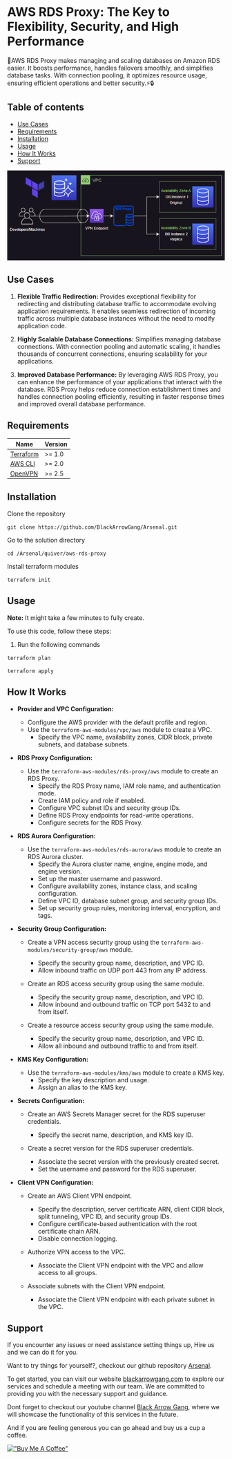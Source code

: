 <!-- 
---
type: "post"
title: "AWS RDS Proxy: The Key to Flexibility, Security, and High Performance"
topic: "Provisioning"
date: "2023-07-01T15:30:00-07:00"
author: "Fernando Reyes"
time: "2 min read"
description: "Boost your Amazon RDS databases with AWS RDS Proxy! Experience unrivaled scalability, availability, and security. With automatic connection pooling and failover mechanisms, managing your databases becomes a breeze. "
url: "/blog/aws-rds-proxy"
---
-->

# **AWS RDS Proxy: The Key to Flexibility, Security, and High Performance**

🔄AWS RDS Proxy makes managing and scaling databases on Amazon RDS easier. It boosts performance, handles failovers smoothly, and simplifies database tasks. With connection pooling, it optimizes resource usage, ensuring efficient operations and better security.⚡️🔒 

## **Table of contents**

* [Use Cases](#use-cases)
* [Requirements](#requirements)
* [Installation](#installation)
* [Usage](#usage)
* [How It Works](#how-it-works)
* [Support](#support)

![RDS Proxy Diagram](https://raw.githubusercontent.com/BlackArrowGang/Arsenal/main/quiver/aws-rds-proxy/diagrams/aws-rds-proxy-diagram.png)

## **Use Cases**
1. **Flexible Traffic Redirection:** Provides exceptional flexibility for redirecting and distributing database traffic to accommodate evolving application requirements. It enables seamless redirection of incoming traffic across multiple database instances without the need to modify application code.

2. **Highly Scalable Database Connections:** Simplifies managing database connections. With connection pooling and automatic scaling, it handles thousands of concurrent connections, ensuring scalability for your applications.

3. **Improved Database Performance:** By leveraging AWS RDS Proxy, you can enhance the performance of your applications that interact with the database. RDS Proxy helps reduce connection establishment times and handles connection pooling efficiently, resulting in faster response times and improved overall database performance.

## **Requirements**
| Name     | Version  |
|----------|----------|
|[Terraform](https://developer.hashicorp.com/terraform/tutorials/aws-get-started/install-cli) | >= 1.0 |
|[AWS CLI](https://github.com/aws/aws-cli)  | >= 2.0 |
|[OpenVPN](https://openvpn.net/community-downloads/)   | >= 2.5 |

## **Installation**

Clone the repository
```
git clone https://github.com/BlackArrowGang/Arsenal.git
```
Go to the solution directory
```
cd /Arsenal/quiver/aws-rds-proxy
```
Install terraform modules
```
terraform init
```

## **Usage**

**Note:** It might take a few minutes to fully create.

To use this code, follow these steps:

1. Run the following commands

```
terraform plan
```
```
terraform apply
```

## **How It Works**
- **Provider and VPC Configuration:**
  - Configure the AWS provider with the default profile and region.
  - Use the `terraform-aws-modules/vpc/aws` module to create a VPC.
    - Specify the VPC name, availability zones, CIDR block, private subnets, and database subnets.

- **RDS Proxy Configuration:**
  - Use the `terraform-aws-modules/rds-proxy/aws` module to create an RDS Proxy.
    - Specify the RDS Proxy name, IAM role name, and authentication mode.
    - Create IAM policy and role if enabled.
    - Configure VPC subnet IDs and security group IDs.
    - Define RDS Proxy endpoints for read-write operations.
    - Configure secrets for the RDS Proxy.

- **RDS Aurora Configuration:**
  - Use the `terraform-aws-modules/rds-aurora/aws` module to create an RDS Aurora cluster.
    - Specify the Aurora cluster name, engine, engine mode, and engine version.
    - Set up the master username and password.
    - Configure availability zones, instance class, and scaling configuration.
    - Define VPC ID, database subnet group, and security group IDs.
    - Set up security group rules, monitoring interval, encryption, and tags.

- **Security Group Configuration:**
  - Create a VPN access security group using the `terraform-aws-modules/security-group/aws` module.
    - Specify the security group name, description, and VPC ID.
    - Allow inbound traffic on UDP port 443 from any IP address.

  - Create an RDS access security group using the same module.
    - Specify the security group name, description, and VPC ID.
    - Allow inbound and outbound traffic on TCP port 5432 to and from itself.

  - Create a resource access security group using the same module.
    - Specify the security group name, description, and VPC ID.
    - Allow all inbound and outbound traffic to and from itself.

- **KMS Key Configuration:**
  - Use the `terraform-aws-modules/kms/aws` module to create a KMS key.
    - Specify the key description and usage.
    - Assign an alias to the KMS key.

- **Secrets Configuration:**
  - Create an AWS Secrets Manager secret for the RDS superuser credentials.
    - Specify the secret name, description, and KMS key ID.

  - Create a secret version for the RDS superuser credentials.
    - Associate the secret version with the previously created secret.
    - Set the username and password for the RDS superuser.

- **Client VPN Configuration:**
  - Create an AWS Client VPN endpoint.
    - Specify the description, server certificate ARN, client CIDR block, split tunneling, VPC ID, and security group IDs.
    - Configure certificate-based authentication with the root certificate chain ARN.
    - Disable connection logging.

  - Authorize VPN access to the VPC.
    - Associate the Client VPN endpoint with the VPC and allow access to all groups.

  - Associate subnets with the Client VPN endpoint.
    - Associate the Client VPN endpoint with each private subnet in the VPC.

## **Support**

If you encounter any issues or need assistance setting things up, Hire us and we can do it for you. 

Want to try things for yourself?, checkout our github repository [Arsenal](https://github.com/BlackArrowGang/Arsenal/tree/main/quiver/aws-rds-proxy).

To get started, you can visit our website [blackarrowgang.com](https://blackarrowgang.com) to explore our services and schedule a meeting with our team. We are committed to providing you with the necessary support and guidance.

Dont forget to checkout our youtube channel [Black Arrow Gang](https://www.youtube.com/@blackarrowgang3373), where we will showcase the functionality of this services in the future. 

And if you are feeling generous you can go ahead and buy us a cup a coffee.

[!["Buy Me A Coffee"](https://www.buymeacoffee.com/assets/img/custom_images/orange_img.png)](https://blackarrowgang.com)
